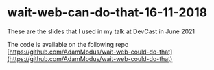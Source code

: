 # wait-web-can-do-that-16-11-2018

These are the slides that I used in my talk at DevCast in June 2021

The code is available on the following repo [https://github.com/AdamModus/wait-web-could-do-that](https://github.com/AdamModus/wait-web-could-do-that)
